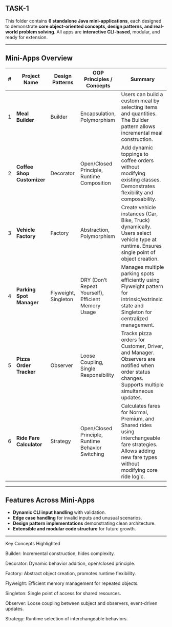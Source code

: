 ## TASK-1
This folder contains **6 standalone Java mini-applications**, each designed to demonstrate **core object-oriented concepts, design patterns, and real-world problem solving**. All apps are **interactive CLI-based**, modular, and ready for extension.

---

## Mini-Apps Overview

| # | Project Name | Design Patterns | OOP Principles / Concepts | Summary |
|---|--------------|----------------|---------------------------|---------|
| 1 | **Meal Builder** | Builder | Encapsulation, Polymorphism | Users can build a custom meal by selecting items and quantities. The Builder pattern allows incremental meal construction. |
| 2 | **Coffee Shop Customizer** | Decorator | Open/Closed Principle, Runtime Composition | Add dynamic toppings to coffee orders without modifying existing classes. Demonstrates flexibility and composability. |
| 3 | **Vehicle Factory** | Factory | Abstraction, Polymorphism | Create vehicle instances (Car, Bike, Truck) dynamically. Users select vehicle type at runtime. Ensures single point of object creation. |
| 4 | **Parking Spot Manager** | Flyweight, Singleton | DRY (Don’t Repeat Yourself), Efficient Memory Usage | Manages multiple parking spots efficiently using Flyweight pattern for intrinsic/extrinsic state and Singleton for centralized management. |
| 5 | **Pizza Order Tracker** | Observer | Loose Coupling, Single Responsibility | Tracks pizza orders for Customer, Driver, and Manager. Observers are notified when order status changes. Supports multiple simultaneous updates. |
| 6 | **Ride Fare Calculator** | Strategy | Open/Closed Principle, Runtime Behavior Switching | Calculates fares for Normal, Premium, and Shared rides using interchangeable fare strategies. Allows adding new fare types without modifying core ride logic. |

---

## Features Across Mini-Apps

- **Dynamic CLI input handling** with validation.
- **Edge case handling** for invalid inputs and unusual scenarios.
- **Design pattern implementations** demonstrating clean architecture.
- **Extensible and modular code structure** for future growth.

---

Key Concepts Highlighted

Builder: Incremental construction, hides complexity.

Decorator: Dynamic behavior addition, open/closed principle.

Factory: Abstract object creation, promotes runtime flexibility.

Flyweight: Efficient memory management for repeated objects.

Singleton: Single point of access for shared resources.

Observer: Loose coupling between subject and observers, event-driven updates.

Strategy: Runtime selection of interchangeable behaviors.
